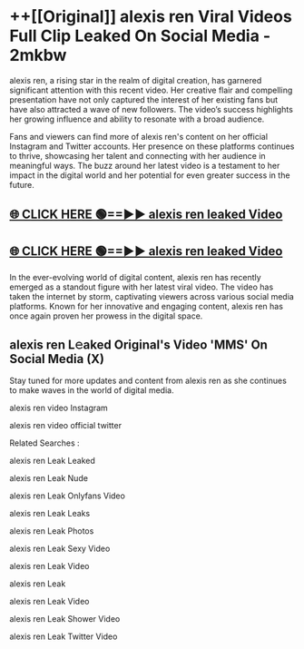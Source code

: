 # ++[[Original]] alexis ren Viral Videos Full Clip Leaked On Social Media - 2mkbw<br>

alexis ren, a rising star in the realm of digital creation, has garnered significant attention with this recent video. Her creative flair and compelling presentation have not only captured the interest of her existing fans but have also attracted a wave of new followers. The video’s success highlights her growing influence and ability to resonate with a broad audience.

Fans and viewers can find more of alexis ren's content on her official Instagram and Twitter accounts. Her presence on these platforms continues to thrive, showcasing her talent and connecting with her audience in meaningful ways. The buzz around her latest video is a testament to her impact in the digital world and her potential for even greater success in the future.


## [🌐 CLICK HERE 🟢==►► alexis ren leaked Video ](https://onlyclips.site?title=alexis_ren&ref=git)

## [🌐 CLICK HERE 🟢==►► alexis ren leaked Video ](https://onlyclips.site?title=alexis_ren&ref=git)


In the ever-evolving world of digital content, alexis ren has recently emerged as a standout figure with her latest viral video. The video has taken the internet by storm, captivating viewers across various social media platforms. Known for her innovative and engaging content, alexis ren has once again proven her prowess in the digital space.



## alexis ren L𝚎aked Original's Video 'MMS' On Social Media (X)


Stay tuned for more updates and content from alexis ren as she continues to make waves in the world of digital media.

alexis ren video Instagram

alexis ren video official twitter


Related Searches :

alexis ren Leak Leaked

alexis ren Leak Nude

alexis ren Leak Onlyfans Video

alexis ren Leak Leaks

alexis ren Leak Photos

alexis ren Leak Sexy Video

alexis ren Leak Video

alexis ren Leak

alexis ren Leak Video

alexis ren Leak Shower Video

alexis ren Leak Twitter Video

